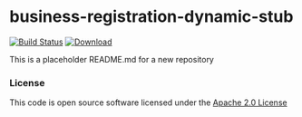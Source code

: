 # business-registration-dynamic-stub

[![Build Status](https://travis-ci.org/hmrc/business-registration-dynamic-stub.svg)](https://travis-ci.org/hmrc/business-registration-dynamic-stub) [ ![Download](https://api.bintray.com/packages/hmrc/releases/business-registration-dynamic-stub/images/download.svg) ](https://bintray.com/hmrc/releases/business-registration-dynamic-stub/_latestVersion)

This is a placeholder README.md for a new repository

### License

This code is open source software licensed under the [Apache 2.0 License]("http://www.apache.org/licenses/LICENSE-2.0.html")